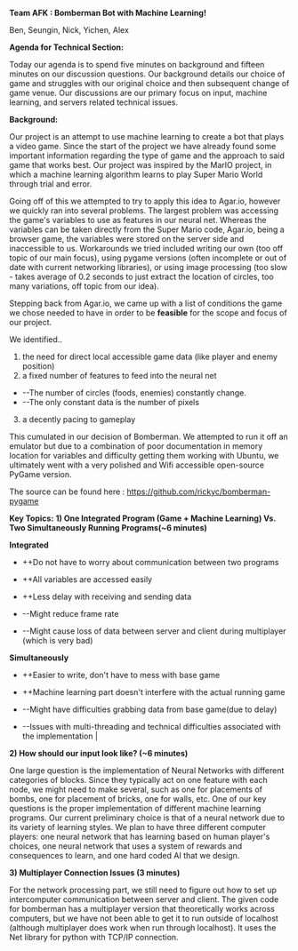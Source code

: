 **Team AFK  : Bomberman Bot with Machine Learning!**

Ben, Seungin, Nick, Yichen, Alex

**Agenda for Technical Section:**

Today our agenda is to spend five minutes on background and fifteen minutes on our discussion questions. Our background details our choice of game and struggles with our original choice and then subsequent change of game venue. Our discussions are our primary focus on input, machine learning, and servers related technical issues.

**Background:**



Our project is an attempt to use machine learning to create a bot that plays a video game. Since the start of the project we have already found some important information regarding the type of game and the approach to said game that works best. Our project was inspired  by the MarIO project, in which a machine learning algorithm learns to play Super Mario World through trial and error.

Going off of this we attempted to try to apply this idea to Agar.io, however we quickly ran into several problems. The largest problem was accessing the game&#39;s variables to use as features in our neural net. Whereas the variables can be taken directly from the Super Mario code, Agar.io, being a browser game, the variables were stored on the server side and inaccessible to us. Workarounds we tried included writing our own (too off topic of our main focus), using pygame versions (often incomplete or out of date with current networking libraries),  or using image processing (too slow - takes average of 0.2 seconds to just extract the location of circles, too many variations, off topic from our idea).

Stepping back from Agar.io, we came up with a list of conditions the game we chose needed to have in order to be **feasible** for the scope and focus of our project.

We identified..
1) the need for direct local accessible game data (like player and enemy position)
2) a fixed number of features to feed into the neural net

- --The number of circles (foods, enemies) constantly change.
- --The only constant data is the number of pixels

3) a decently pacing to gameplay

This cumulated in our decision of Bomberman. We attempted to run it off an emulator but due to a combination of poor documentation in memory location for variables and difficulty getting them working with Ubuntu, we ultimately went with a very polished and Wifi accessible open-source PyGame version.

The source can be found here :  https://github.com/rickyc/bomberman-pygame

**Key Topics:**
**1) One Integrated Program (Game + Machine Learning)
    Vs. Two Simultaneously Running Programs(~6 minutes)**

**Integrated**
- ++Do not have to worry about communication between two programs
- ++All variables are accessed easily
- ++Less delay with receiving and sending data

- --Might reduce frame rate
- --Might cause loss of data between server and client during multiplayer
           (which is very bad)

**Simultaneously**
- ++Easier to write, don&#39;t have to mess with base game
- ++Machine learning part doesn&#39;t interfere with the actual running game

- --Might have difficulties grabbing data from base game(due to delay)

- --Issues with multi-threading and technical difficulties associated with the implementation
 |

**2) How should our input look like? (~6 minutes)**

One large question is the implementation of Neural Networks with different categories of blocks. Since they typically act on one feature with each node, we might need to make several, such as one for placements of bombs, one for placement of bricks, one for walls, etc. One of our key questions is the proper implementation of different machine learning programs. Our current preliminary choice is that of a neural network due to its variety of learning styles. We plan to have three different computer players: one neural network that has learning based on human player&#39;s choices, one neural network that uses a system of rewards and consequences to learn, and one hard coded AI that we design.

**3) Multiplayer Connection Issues (3 minutes)**

For the network processing part, we still need to figure out how to set up intercomputer communication between server and client. The given code for bomberman has a multiplayer version that theoretically works across computers, but we have not been able to get it to run outside of localhost (although multiplayer does work when run through localhost). It uses the Net library for python with TCP/IP connection.
